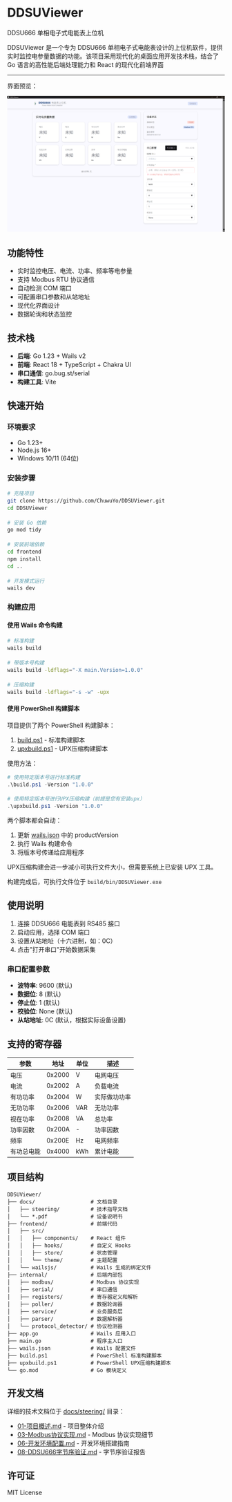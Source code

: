 # DDSUViewer

DDSU666 单相电子式电能表上位机

DDSUViewer 是一个专为 DDSU666 单相电子式电能表设计的上位机软件，提供实时监控电参量数据的功能。该项目采用现代化的桌面应用开发技术栈，结合了 Go 语言的高性能后端处理能力和 React 的现代化前端界面

---

界面预览：

![界面预览](docs/image.png)

## 功能特性

- 实时监控电压、电流、功率、频率等电参量
- 支持 Modbus RTU 协议通信
- 自动检测 COM 端口
- 可配置串口参数和从站地址
- 现代化界面设计
- 数据轮询和状态监控

## 技术栈

- **后端**: Go 1.23 + Wails v2
- **前端**: React 18 + TypeScript + Chakra UI
- **串口通信**: go.bug.st/serial
- **构建工具**: Vite

## 快速开始

### 环境要求

- Go 1.23+
- Node.js 16+
- Windows 10/11 (64位)

### 安装步骤

```bash
# 克隆项目
git clone https://github.com/ChuwuYo/DDSUViewer.git
cd DDSUViewer

# 安装 Go 依赖
go mod tidy

# 安装前端依赖
cd frontend
npm install
cd ..

# 开发模式运行
wails dev
```

### 构建应用

#### 使用 Wails 命令构建

```bash
# 标准构建
wails build

# 带版本号构建
wails build -ldflags="-X main.Version=1.0.0"

# 压缩构建
wails build -ldflags="-s -w" -upx
```

#### 使用 PowerShell 构建脚本

项目提供了两个 PowerShell 构建脚本：

1. [build.ps1](file:///E:/1Chuwu/Goprojects/DDSUViewer/build.ps1) - 标准构建脚本
2. [upxbuild.ps1](file:///E:/1Chuwu/Goprojects/DDSUViewer/upxbuild.ps1) - UPX压缩构建脚本

使用方法：

```powershell
# 使用特定版本号进行标准构建
.\build.ps1 -Version "1.0.0"

# 使用特定版本号进行UPX压缩构建（前提是您有安装upx）
.\upxbuild.ps1 -Version "1.0.0"
```

两个脚本都会自动：
1. 更新 [wails.json](file:///E:/1Chuwu/Goprojects/DDSUViewer/wails.json) 中的 productVersion
2. 执行 Wails 构建命令
3. 将版本号传递给应用程序

UPX压缩构建会进一步减小可执行文件大小，但需要系统上已安装 UPX 工具。

构建完成后，可执行文件位于 `build/bin/DDSUViewer.exe`

## 使用说明

1. 连接 DDSU666 电能表到 RS485 接口
2. 启动应用，选择 COM 端口
3. 设置从站地址（十六进制，如：0C）
4. 点击"打开串口"开始数据采集

### 串口配置参数

- **波特率**: 9600 (默认)
- **数据位**: 8 (默认)
- **停止位**: 1 (默认)
- **校验位**: None (默认)
- **从站地址**: 0C (默认，根据实际设备设置)

## 支持的寄存器

| 参数 | 地址 | 单位 | 描述 |
|------|------|------|------|
| 电压 | 0x2000 | V | 电网电压 |
| 电流 | 0x2002 | A | 负载电流 |
| 有功功率 | 0x2004 | W | 实际做功功率 |
| 无功功率 | 0x2006 | VAR | 无功功率 |
| 视在功率 | 0x2008 | VA | 总功率 |
| 功率因数 | 0x200A | - | 功率因数 |
| 频率 | 0x200E | Hz | 电网频率 |
| 有功总电能 | 0x4000 | kWh | 累计电能 |

## 项目结构

```
DDSUViewer/
├── docs/                  # 文档目录
│   ├── steering/          # 技术指导文档
│   └── *.pdf              # 设备说明书
├── frontend/              # 前端代码
│   ├── src/
│   │   ├── components/    # React 组件
│   │   ├── hooks/         # 自定义 Hooks
│   │   ├── store/         # 状态管理
│   │   └── theme/         # 主题配置
│   └── wailsjs/           # Wails 生成的绑定文件
├── internal/              # 后端内部包
│   ├── modbus/            # Modbus 协议实现
│   ├── serial/            # 串口通信
│   ├── registers/         # 寄存器定义和解析
│   ├── poller/            # 数据轮询器
│   ├── service/           # 业务服务层
│   ├── parser/            # 数据解析器
│   └── protocol_detector/ # 协议检测器
├── app.go                 # Wails 应用入口
├── main.go                # 程序主入口
├── wails.json             # Wails 配置文件
├── build.ps1              # PowerShell 标准构建脚本
├── upxbuild.ps1           # PowerShell UPX压缩构建脚本
└── go.mod                 # Go 模块定义
```

## 开发文档

详细的技术文档位于 [docs/steering/](docs/steering/) 目录：

- [01-项目概述.md](docs/steering/01-项目概述.md) - 项目整体介绍
- [03-Modbus协议实现.md](docs/steering/03-Modbus协议实现.md) - Modbus 协议实现细节
- [06-开发环境配置.md](docs/steering/06-开发环境配置.md) - 开发环境搭建指南
- [08-DDSU666字节序验证.md](docs/steering/08-DDSU666字节序验证.md) - 字节序验证报告

## 许可证

MIT License